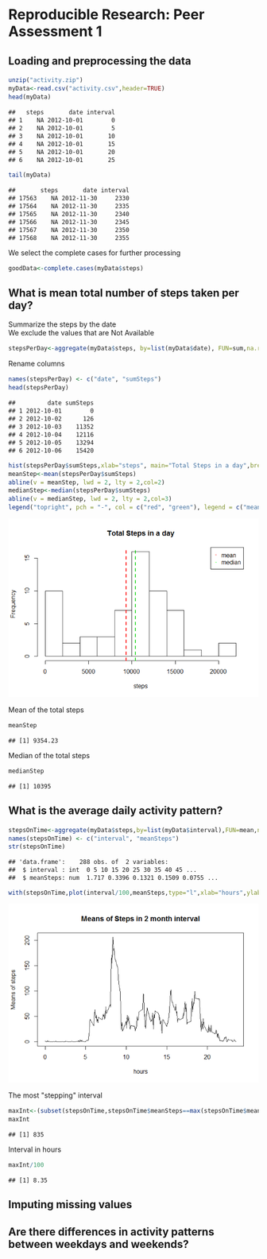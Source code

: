 # Reproducible Research: Peer Assessment 1


## Loading and preprocessing the data


```r
unzip("activity.zip")
myData<-read.csv("activity.csv",header=TRUE)
head(myData)
```

```
##   steps       date interval
## 1    NA 2012-10-01        0
## 2    NA 2012-10-01        5
## 3    NA 2012-10-01       10
## 4    NA 2012-10-01       15
## 5    NA 2012-10-01       20
## 6    NA 2012-10-01       25
```

```r
tail(myData)
```

```
##       steps       date interval
## 17563    NA 2012-11-30     2330
## 17564    NA 2012-11-30     2335
## 17565    NA 2012-11-30     2340
## 17566    NA 2012-11-30     2345
## 17567    NA 2012-11-30     2350
## 17568    NA 2012-11-30     2355
```
We select the complete cases for further processing

```r
goodData<-complete.cases(myData$steps)
```

## What is mean total number of steps taken per day?

Summarize the steps by the date  
We exclude the values that are Not Available

```r
stepsPerDay<-aggregate(myData$steps, by=list(myData$date), FUN=sum,na.rm=TRUE)
```
Rename columns

```r
names(stepsPerDay) <- c("date", "sumSteps")
head(stepsPerDay)
```

```
##         date sumSteps
## 1 2012-10-01        0
## 2 2012-10-02      126
## 3 2012-10-03    11352
## 4 2012-10-04    12116
## 5 2012-10-05    13294
## 6 2012-10-06    15420
```

```r
hist(stepsPerDay$sumSteps,xlab="steps", main="Total Steps in a day",breaks=10)
meanStep<-mean(stepsPerDay$sumSteps)
abline(v = meanStep, lwd = 2, lty = 2,col=2)
medianStep<-median(stepsPerDay$sumSteps)
abline(v = medianStep, lwd = 2, lty = 2,col=3)
legend("topright", pch = "-", col = c("red", "green"), legend = c("mean", "median"))
```

![](PA1_template_files/figure-html/unnamed-chunk-4-1.png) 
  
Mean of the total steps

```r
meanStep
```

```
## [1] 9354.23
```
Median of the total steps

```r
medianStep
```

```
## [1] 10395
```
## What is the average daily activity pattern?


```r
stepsOnTime<-aggregate(myData$steps,by=list(myData$interval),FUN=mean,na.rm=TRUE)
names(stepsOnTime) <- c("interval", "meanSteps")
str(stepsOnTime)
```

```
## 'data.frame':	288 obs. of  2 variables:
##  $ interval : int  0 5 10 15 20 25 30 35 40 45 ...
##  $ meanSteps: num  1.717 0.3396 0.1321 0.1509 0.0755 ...
```

```r
with(stepsOnTime,plot(interval/100,meanSteps,type="l",xlab="hours",ylab="Means of steps",main="Means of Steps in 2 month interval"))
```

![](PA1_template_files/figure-html/unnamed-chunk-7-1.png) 
  
The most "stepping" interval

```r
maxInt<-(subset(stepsOnTime,stepsOnTime$meanSteps==max(stepsOnTime$meanSteps)))$interval
maxInt
```

```
## [1] 835
```
Interval in hours

```r
maxInt/100
```

```
## [1] 8.35
```
## Imputing missing values



## Are there differences in activity patterns between weekdays and weekends?
